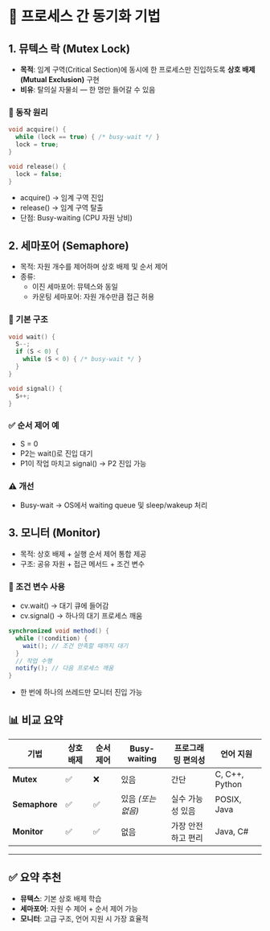 # 📘 프로세스 간 동기화 기법

## 1. 뮤텍스 락 (Mutex Lock)

- **목적**: 임계 구역(Critical Section)에 동시에 한 프로세스만 진입하도록 **상호 배제(Mutual Exclusion)** 구현  
- **비유**: 탈의실 자물쇠 — 한 명만 들어갈 수 있음

### 🔧 동작 원리

```c
void acquire() {
  while (lock == true) { /* busy-wait */ }
  lock = true;
}

void release() {
  lock = false;
}
```

- acquire() → 임계 구역 진입
- release() → 임계 구역 탈출
- 단점: Busy-waiting (CPU 자원 낭비)

## 2. 세마포어 (Semaphore)
- 목적: 자원 개수를 제어하며 상호 배제 및 순서 제어
- 종류:
  - 이진 세마포어: 뮤텍스와 동일
  - 카운팅 세마포어: 자원 개수만큼 접근 허용

### 🔧 기본 구조

```c
void wait() {
  S--;
  if (S < 0) {
    while (S < 0) { /* busy-wait */ }
  }
}

void signal() {
  S++;
}
```

### ✅ 순서 제어 예
- S = 0
- P2는 wait()로 진입 대기
- P1이 작업 마치고 signal() → P2 진입 가능

### ⚠️ 개선
- Busy-wait → OS에서 waiting queue 및 sleep/wakeup 처리

## 3. 모니터 (Monitor)
- 목적: 상호 배제 + 실행 순서 제어 통합 제공
- 구조: 공유 자원 + 접근 메서드 + 조건 변수

### 🔧 조건 변수 사용
- cv.wait() → 대기 큐에 들어감
- cv.signal() → 하나의 대기 프로세스 깨움

```java
synchronized void method() {
  while (!condition) {
    wait(); // 조건 만족할 때까지 대기
  }
  // 작업 수행
  notify(); // 다음 프로세스 깨움
}
```
- 한 번에 하나의 쓰레드만 모니터 진입 가능

## 📊 비교 요약

| 기법       | 상호 배제 | 순서 제어 | Busy-waiting        | 프로그래밍 편의성  | 언어 지원         |
|------------|------------|------------|----------------------|---------------------|-------------------|
| **Mutex**     | ✅          | ❌         | 있음                 | 간단                | C, C++, Python    |
| **Semaphore** | ✅          | ✅         | 있음 *(또는 없음)*  | 실수 가능성 있음     | POSIX, Java       |
| **Monitor**   | ✅          | ✅         | 없음                 | 가장 안전하고 편리   | Java, C#          |

---

## ✅ 요약 추천

- **뮤텍스**: 기본 상호 배제 학습  
- **세마포어**: 자원 수 제어 + 순서 제어 가능  
- **모니터**: 고급 구조, 언어 지원 시 가장 효율적

